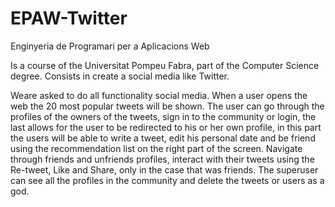 # EPAW-Twitter
Enginyeria de Programari per a Aplicacions Web

Is a course of the Universitat Pompeu Fabra, part of the Computer Science degree. Consists in create a social media like Twitter.


Weare asked to do all functionality social media. When a user opens the web the 20 most popular tweets will be shown. The user can go through the profiles of the owners of the tweets, sign in to the community or login, the last allows for the user to be redirected to his or her own profile, in this part the users will be able to write a tweet, edit his personal date and be friend using the recommendation list on the right part of the screen. Navigate through friends and unfriends profiles, interact with their tweets using the Re-tweet, Like and Share, only in the case that was friends. The superuser can see all the profiles in the community and delete the tweets or users as a god.
